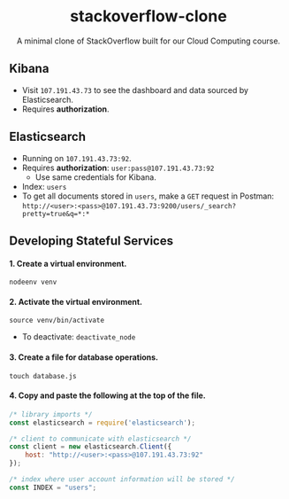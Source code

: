 <h1 align=center>stackoverflow-clone</h1>
<p align=center>A minimal clone of StackOverflow built for our Cloud Computing course.</p>

## Kibana
* Visit `107.191.43.73` to see the dashboard and data sourced by Elasticsearch.
* Requires **authorization**.

## Elasticsearch
* Running on `107.191.43.73:92`.
* Requires **authorization**: `user:pass@107.191.43.73:92`
  * Use same credentials for Kibana.
* Index: `users`
* To get all documents stored in `users`, make a `GET` request in Postman: `http://<user>:<pass>@107.191.43.73:9200/users/_search?pretty=true&q=*:*`

## Developing Stateful Services
#### 1. Create a virtual environment. 
`nodeenv venv`
#### 2. Activate the virtual environment.
`source venv/bin/activate`
  * To deactivate: `deactivate_node`
#### 3. Create a file for database operations.
`touch database.js`
#### 4. Copy and paste the following at the top of the file.
  ``` node.js
  /* library imports */
  const elasticsearch = require('elasticsearch');

  /* client to communicate with elasticsearch */
  const client = new elasticsearch.Client({
      host: "http://<user>:<pass>@107.191.43.73:92"
  });
  
  /* index where user account information will be stored */
  const INDEX = "users";
  ```
